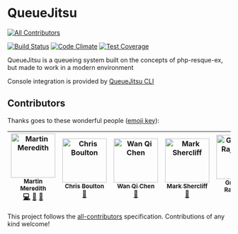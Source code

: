 # QueueJitsu
[![All Contributors](https://img.shields.io/badge/all_contributors-6-orange.svg?style=flat-square)](#contributors)

[![Build Status](https://travis-ci.org/Mezzle/queuejitsu.svg?branch=master)](https://travis-ci.org/Mezzle/queuejitsu)
[![Code Climate](https://codeclimate.com/github/Mezzle/queuejitsu/badges/gpa.svg)](https://codeclimate.com/github/Mezzle/queuejitsu)
[![Test Coverage](https://codeclimate.com/github/Mezzle/queuejitsu/badges/coverage.svg)](https://codeclimate.com/github/Mezzle/queuejitsu/coverage)

QueueJitsu is a queueing system built on the concepts of php-resque-ex, but made to work in a modern environment

Console integration is provided by [QueueJitsu CLI](https://packagist.org/packages/mez/queuejitsu-cli)

## Contributors

Thanks goes to these wonderful people ([emoji key](https://github.com/all-contributors/all-contributors#emoji-key)):

<!-- ALL-CONTRIBUTORS-LIST:START - Do not remove or modify this section -->
<!-- prettier-ignore -->
| [<img src="https://avatars3.githubusercontent.com/u/570639?v=4" width="100px;" alt="Martin Meredith"/><br /><sub><b>Martin Meredith</b></sub>](https://www.sourceguru.net)<br />[💻](https://github.com/Mezzle/queuejitsu/commits?author=mezzle "Code") [🤔](#ideas-mezzle "Ideas, Planning, & Feedback") [📖](https://github.com/Mezzle/queuejitsu/commits?author=mezzle "Documentation") | [<img src="https://avatars3.githubusercontent.com/u/98472?v=4" width="100px;" alt="Chris Boulton"/><br /><sub><b>Chris Boulton</b></sub>](http://www.chrisboulton.com/)<br />[🤔](#ideas-chrisboulton "Ideas, Planning, & Feedback") | [<img src="https://avatars1.githubusercontent.com/u/495709?v=4" width="100px;" alt="Wan Qi Chen"/><br /><sub><b>Wan Qi Chen</b></sub>](https://github.com/wa0x6e)<br />[🤔](#ideas-wa0x6e "Ideas, Planning, & Feedback") | [<img src="https://avatars3.githubusercontent.com/u/3074809?v=4" width="100px;" alt="Mark Shercliff"/><br /><sub><b>Mark Shercliff</b></sub>](http://markshercliff.com/)<br />[🤔](#ideas-arikal "Ideas, Planning, & Feedback") | [<img src="https://avatars1.githubusercontent.com/u/3495587?v=4" width="100px;" alt="Grzegorz Rajchman"/><br /><sub><b>Grzegorz Rajchman</b></sub>](https://github.com/mrliptontea)<br />[🤔](#ideas-mrliptontea "Ideas, Planning, & Feedback") [👀](#review-mrliptontea "Reviewed Pull Requests") | [<img src="https://avatars2.githubusercontent.com/u/401928?v=4" width="100px;" alt="Chris Ivens"/><br /><sub><b>Chris Ivens</b></sub>](http://www.joltbox.co.uk)<br />[👀](#review-chrisivens "Reviewed Pull Requests") |
| :---: | :---: | :---: | :---: | :---: | :---: |
<!-- ALL-CONTRIBUTORS-LIST:END -->

This project follows the [all-contributors](https://github.com/all-contributors/all-contributors) specification. Contributions of any kind welcome!